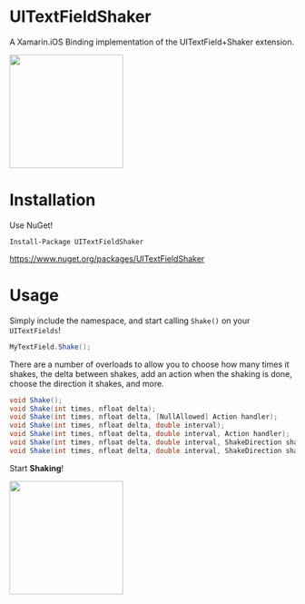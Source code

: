 # UITextFieldShaker

A Xamarin.iOS Binding implementation of the UITextField+Shaker extension.

<img src="https://i2.wp.com/alexdunndev.files.wordpress.com/2017/10/xamagonshake.png" width="200"/>

# Installation

Use NuGet!

```
Install-Package UITextFieldShaker
```
https://www.nuget.org/packages/UITextFieldShaker

# Usage

Simply include the namespace, and start calling `Shake()` on your `UITextFields`!

``` csharp
MyTextField.Shake();
```

There are a number of overloads to allow you to choose how many times it shakes, the delta between shakes, add an action when the shaking is done, choose the direction it shakes, and more.

``` csharp
void Shake();
void Shake(int times, nfloat delta);
void Shake(int times, nfloat delta, [NullAllowed] Action handler);
void Shake(int times, nfloat delta, double interval);
void Shake(int times, nfloat delta, double interval, Action handler);
void Shake(int times, nfloat delta, double interval, ShakeDirection shakeDirection);
void Shake(int times, nfloat delta, double interval, ShakeDirection shakeDirection, Action handler);
```

Start **Shaking**!

<img src="https://i2.wp.com/alexdunndev.files.wordpress.com/2017/10/uitextfieldshaker.gif" width="200"/>
